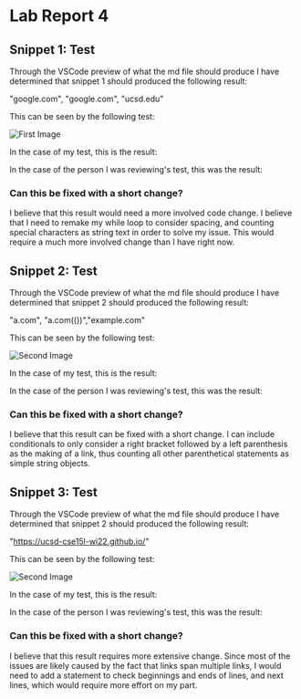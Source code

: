 # Lab Report 4

## Snippet 1: Test 

Through the VSCode preview of what the md file should produce I have determined that snippet 1 should produced the following result:

"google.com", "google.com", "ucsd.edu" 

This can be seen by the following test:

![First Image]()

In the case of my test, this is the result:

In the case of the person I was reviewing's test, this was the result:

### Can this be fixed with a short change?

I believe that this result would need a more involved code change. I believe that I need to remake my while loop to consider spacing, and counting special characters as string text
in order to solve my issue. This would require a much more involved change than I have right now. 

## Snippet 2: Test

Through the VSCode preview of what the md file should produce I have determined that snippet 2 should produced the following result:

"a.com", "a.com(())","example.com"

This can be seen by the following test:

![Second Image]()

In the case of my test, this is the result:

In the case of the person I was reviewing's test, this was the result:

### Can this be fixed with a short change?

I believe that this result can be fixed with a short change. I can include conditionals to only consider a right bracket followed by a left parenthesis as the making of a link, thus
counting all other parenthetical statements as simple string objects. 


## Snippet 3: Test

Through the VSCode preview of what the md file should produce I have determined that snippet 2 should produced the following result:

"https://ucsd-cse15l-wi22.github.io/"

This can be seen by the following test:

![Second Image]()

In the case of my test, this is the result:

In the case of the person I was reviewing's test, this was the result:

### Can this be fixed with a short change?

I believe that this result requires more extensive change. Since most of the issues are likely caused by the fact that links span multiple links, I would need to add a statement
to check beginnings and ends of lines, and next lines, which would require more effort on my part. 
